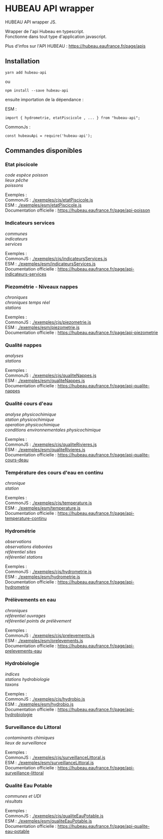 # HUBEAU API wrapper

HUBEAU API wrapper JS.<br/>

Wrapper de l'api Hubeau en typescript.<br />
Fonctionne dans tout type d'application javascript.<br />

Plus d'infos sur l'API HUBEAU : https://hubeau.eaufrance.fr/page/apis<br/>

## Installation

    yarn add hubeau-api

ou <br />

    npm install --save hubeau-api

ensuite importation de la dépendance : <br />

ESM :<br />

    import { hydrometrie, etatPiscicole , ... } from "hubeau-api";

CommonJs : <br />

    const hubeauApi = require('hubeau-api');

## Commandes disponibles

### Etat piscicole

_code espèce poisson_<br/>
_lieux pêche_<br/>
_poissons_<br/>

Exemples :<br/>
CommonJS : [./exemples/cjs/etatPiscicole.js](https://github.com/christophe77/hubeau-api-wrapper/blob/master/exemples/cjs/etatPiscicole.js)<br/>
ESM : [./exemples/esm/etatPiscicole.js](https://github.com/christophe77/hubeau-api-wrapper/blob/master/exemples/esm/etatPiscicole.js)<br/>
Documentation officielle : https://hubeau.eaufrance.fr/page/api-poisson<br/>

### Indicateurs services

_communes_<br/>
_indicateurs_<br/>
_services_<br/>

Exemples :<br/>
CommonJS : [./exemples/cjs/indicateursServices.js](https://github.com/christophe77/hubeau-api-wrapper/blob/master/exemples/cjs/indicateursServices.js)<br/>
ESM : [./exemples/esm/indicateursServices.js](https://github.com/christophe77/hubeau-api-wrapper/blob/master/exemples/esm/indicateursServices.js)<br/>
Documentation officielle : https://hubeau.eaufrance.fr/page/api-indicateurs-services<br/>

### Piezométrie - Niveaux nappes

_chroniques_<br/>
_chroniques temps réel_<br/>
_stations_<br/>

Exemples :<br/>
CommonJS : [./exemples/cjs/piezometrie.js](https://github.com/christophe77/hubeau-api-wrapper/blob/master/exemples/cjs/piezometrie.js)<br/>
ESM : [./exemples/esm/piezometrie.js](https://github.com/christophe77/hubeau-api-wrapper/blob/master/exemples/esm/piezometrie.js)<br/>
Documentation officielle : https://hubeau.eaufrance.fr/page/api-piezometrie<br/>

### Qualité nappes

_analyses_<br/>
_stations_<br/>

Exemples :<br/>
CommonJS : [./exemples/cjs/qualiteNappes.js](https://github.com/christophe77/hubeau-api-wrapper/blob/master/exemples/cjs/qualiteNappes.js)<br/>
ESM : [./exemples/esm/qualiteNappes.js](https://github.com/christophe77/hubeau-api-wrapper/blob/master/exemples/esm/qualiteNappes.js)<br/>
Documentation officielle : https://hubeau.eaufrance.fr/page/api-qualite-nappes<br/>

### Qualité cours d'eau

_analyse physicochimique_<br/>
_station physicochimique_<br/>
_operation physicochimique_<br/>
_conditions environnementales physicochimique_<br/>

Exemples :<br/>
CommonJS : [./exemples/cjs/qualiteRivieres.js](https://github.com/christophe77/hubeau-api-wrapper/blob/master/exemples/cjs/qualiteRivieres.js)<br/>
ESM : [./exemples/esm/qualiteRivieres.js](https://github.com/christophe77/hubeau-api-wrapper/blob/master/exemples/esm/qualiteRivieres.js)<br/>
Documentation officielle : https://hubeau.eaufrance.fr/page/api-qualite-cours-deau<br/>

### Température des cours d'eau en continu

_chronique_<br/>
_station_<br/>

Exemples :<br/>
CommonJS : [./exemples/cjs/temperature.js](https://github.com/christophe77/hubeau-api-wrapper/blob/master/exemples/cjs/temperature.js)<br/>
ESM : [./exemples/esm/temperature.js](https://github.com/christophe77/hubeau-api-wrapper/blob/master/exemples/esm/temperature.js)<br/>
Documentation officielle : https://hubeau.eaufrance.fr/page/api-temperature-continu<br/>

### Hydrométrie

_observations_<br/>
_observations élaborées_<br/>
_référentiel sites_<br/>
_référentiel stations_<br/>

Exemples :<br/>
CommonJS : [./exemples/cjs/hydrometrie.js](https://github.com/christophe77/hubeau-api-wrapper/blob/master/exemples/cjs/hydrometrie.js)<br/>
ESM : [./exemples/esm/hydrometrie.js](https://github.com/christophe77/hubeau-api-wrapper/blob/master/exemples/esm/hydrometrie.js)<br/>
Documentation officielle : https://hubeau.eaufrance.fr/page/api-hydrometrie<br/>

### Prélèvements en eau

_chroniques_<br/>
_référentiel ouvrages_<br/>
_référentiel points de prélèvement_<br/>

Exemples :<br/>
CommonJS : [./exemples/cjs/prelevements.js](https://github.com/christophe77/hubeau-api-wrapper/blob/master/exemples/cjs/prelevements.js)<br/>
ESM : [./exemples/esm/prelevements.js](https://github.com/christophe77/hubeau-api-wrapper/blob/master/exemples/esm/prelevements.js)<br/>
Documentation officielle : https://hubeau.eaufrance.fr/page/api-prelevements-eau<br/>

### Hydrobiologie

_indices_<br/>
_stations hydrobiologie_<br/>
_taxons_<br/>

Exemples :<br/>
CommonJS : [./exemples/cjs/hydrobio.js](https://github.com/christophe77/hubeau-api-wrapper/blob/master/exemples/cjs/hydrobio.js)<br/>
ESM : [./exemples/esm/hydrobio.js](https://github.com/christophe77/hubeau-api-wrapper/blob/master/exemples/esm/hydrobio.js)<br/>
Documentation officielle : https://hubeau.eaufrance.fr/page/api-hydrobiologie<br/>

### Surveillance du Littoral

_contaminants chimiques_<br/>
_lieux de surveillance_<br/>

Exemples :<br/>
CommonJS : [./exemples/cjs/surveillanceLittoral.js](https://github.com/christophe77/hubeau-api-wrapper/blob/master/exemples/cjs/surveillanceLittoral.js)<br/>
ESM : [./exemples/esm/surveillanceLittoral.js](https://github.com/christophe77/hubeau-api-wrapper/blob/master/exemples/esm/surveillanceLittoral.js)<br/>
Documentation officielle : https://hubeau.eaufrance.fr/page/api-surveillance-littoral<br/>

### Qualité Eau Potable

_communes et UDI_<br/>
_résultats_<br/>

Exemples :<br/>
CommonJS : [./exemples/cjs/qualiteEauPotable.js](https://github.com/christophe77/hubeau-api-wrapper/blob/master/exemples/cjs/qualiteEauPotable.js)<br/>
ESM : [./exemples/esm/qualiteEauPotable.js](https://github.com/christophe77/hubeau-api-wrapper/blob/master/exemples/esm/qualiteEauPotable.js)<br/>
Documentation officielle : https://hubeau.eaufrance.fr/page/api-qualite-eau-potable<br/>

